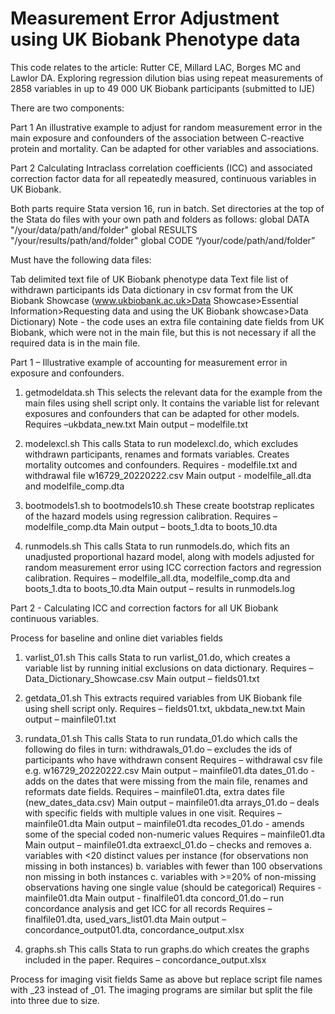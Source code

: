 # Measurement Error Adjustment using UK Biobank Phenotype data

This code relates to the article:
Rutter CE, Millard LAC, Borges MC and Lawlor DA. Exploring regression dilution bias using repeat measurements of 2858 variables in up to 49 000 UK Biobank participants (submitted to IJE)

There are two components:

Part 1	An illustrative example to adjust for random measurement error in the main exposure and confounders of the association between C-reactive protein and mortality. Can be adapted for other variables and associations.

Part 2	Calculating Intraclass correlation coefficients (ICC) and associated correction factor data for all repeatedly measured, continuous variables in UK Biobank.

Both parts require Stata version 16, run in batch.
Set directories at the top of the Stata do files with your own path and folders as follows:
global DATA "/your/data/path/and/folder"
global RESULTS "/your/results/path/and/folder"
global CODE “/your/code/path/and/folder”

Must have the following data files:

Tab delimited text file of UK Biobank phenotype data
Text file list of withdrawn participants ids
Data dictionary in csv format from the UK Biobank Showcase (www.ukbiobank.ac.uk>Data Showcase>Essential Information>Requesting data and using the UK Biobank showcase>Data Dictionary)
Note - the code uses an extra file containing date fields from UK Biobank, which were not in the main file, but this is not necessary if all the required data is in the main file.

Part 1 – Illustrative example of accounting for measurement error in exposure and confounders.

1.	getmodeldata.sh
This selects the relevant data for the example from the main files using shell script only. It contains the variable list for relevant exposures and confounders that can be adapted for other models.
Requires –ukbdata_new.txt 
Main output – modelfile.txt 

2.	modelexcl.sh
This calls Stata to run modelexcl.do, which excludes withdrawn participants, renames and formats variables. Creates mortality outcomes and confounders.
Requires - modelfile.txt and withdrawal file w16729_20220222.csv
Main output - modelfile_all.dta and modelfile_comp.dta

3.	bootmodels1.sh to bootmodels10.sh
These create bootstrap replicates of the hazard models using regression calibration.
Requires – modelfile_comp.dta
Main output – boots_1.dta to boots_10.dta

4.	runmodels.sh
This calls Stata to run runmodels.do, which fits an unadjusted proportional hazard model, along with models adjusted for random measurement error using ICC correction factors and regression calibration.
Requires – modelfile_all.dta, modelfile_comp.dta and boots_1.dta to boots_10.dta
Main output – results in runmodels.log

Part 2 - Calculating ICC and correction factors for all UK Biobank continuous variables.

Process for baseline and online diet variables fields

1.	varlist_01.sh 
This calls Stata to run varlist_01.do, which creates a variable list by running initial exclusions on data dictionary.
Requires – Data_Dictionary_Showcase.csv
Main output – fields01.txt 

2.	getdata_01.sh
This extracts required variables from UK Biobank file using shell script only.
Requires – fields01.txt, ukbdata_new.txt 
Main output – mainfile01.txt

3.	rundata_01.sh
This calls Stata to run rundata_01.do which calls the following do files in turn:
withdrawals_01.do – excludes the ids of participants who have withdrawn consent
Requires – withdrawal csv file e.g. w16729_20220222.csv
Main output – mainfile01.dta
dates_01.do - adds on the dates that were missing from the main file, renames and reformats date fields.
Requires – mainfile01.dta, extra dates file (new_dates_data.csv)
Main output – mainfile01.dta
arrays_01.do – deals with specific fields with multiple values in one visit.
Requires – mainfile01.dta
Main output – mainfile01.dta
recodes_01.do - amends some of the special coded non-numeric values
Requires – mainfile01.dta
Main output – mainfile01.dta
extraexcl_01.do – checks and removes
a.	variables with <20 distinct values per instance (for observations non missing in both instances)
b.	variables with fewer than 100 observations non missing in both instances
c.	variables with >=20% of non-missing observations having one single value (should be categorical)
Requires - mainfile01.dta
Main output - finalfile01.dta
concord_01.do – run concordance analysis and get ICC for all records
Requires – finalfile01.dta, used_vars_list01.dta
Main output – concordance_output01.dta, concordance_output.xlsx

4.	graphs.sh
This calls Stata to run graphs.do which creates the graphs included in the paper.
Requires – concordance_output.xlsx

Process for imaging visit fields
Same as above but replace script file names with _23 instead of _01.
The imaging programs are similar but split the file into three due to size.
